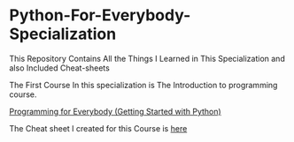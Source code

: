 # Python-For-Everybody-Specialization
This Repository Contains All the Things I Learned in This Specialization and also Included Cheat-sheets

The First Course In this specialization is The Introduction to programming course.

[Programming for Everybody (Getting Started with Python)](https://www.coursera.org/learn/python/home/welcome)

The Cheat sheet I created for this Course is [here]()
